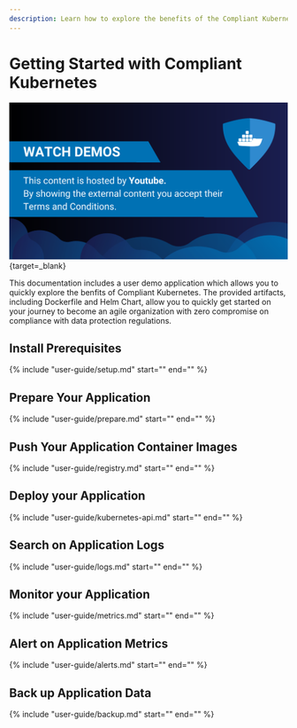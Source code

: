```yaml
---
description: Learn how to explore the benefits of the Compliant Kubernetes platform, helping you reach compliance targets as well as agile software development.
---
```


# Getting Started with Compliant Kubernetes

[![Click here to watch demos](/compliantkubernetes/img/watch-demos.svg)](/compliantkubernetes/watch-demos/){target=_blank}

This documentation includes a user demo application which allows you to quickly explore the benfits of Compliant Kubernetes. The provided artifacts, including Dockerfile and Helm Chart, allow you to quickly get started on your journey to become an agile organization with zero compromise on compliance with data protection regulations.

## Install Prerequisites

{%
    include "user-guide/setup.md"
    start="<!--user-demo-setup-start-->"
    end="<!--user-demo-setup-end-->"
%}

## Prepare Your Application

{%
    include "user-guide/prepare.md"
    start="<!--user-demo-overview-start-->"
    end="<!--user-demo-overview-end-->"
%}

## Push Your Application Container Images

{%
    include "user-guide/registry.md"
    start="<!--user-demo-registry-start-->"
    end="<!--user-demo-registry-end-->"
%}

## Deploy your Application

{%
    include "user-guide/kubernetes-api.md"
    start="<!--user-demo-kubernetes-api-start-->"
    end="<!--user-demo-kubernetes-api-end-->"
%}

## Search on Application Logs

{%
    include "user-guide/logs.md"
    start="<!--user-demo-logs-start-->"
    end="<!--user-demo-logs-end-->"
%}

## Monitor your Application

{%
    include "user-guide/metrics.md"
    start="<!--user-demo-metrics-start-->"
    end="<!--user-demo-metrics-end-->"
%}

## Alert on Application Metrics

{%
    include "user-guide/alerts.md"
    start="<!--user-demo-alerts-start-->"
    end="<!--user-demo-alerts-end-->"
%}

## Back up Application Data

{%
    include "user-guide/backup.md"
    start="<!--user-demo-backup-start-->"
    end="<!--user-demo-backup-end-->"
%}
